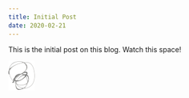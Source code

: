 ```yaml
---
title: Initial Post
date: 2020-02-21
---
```


This is the initial post on this blog. Watch this space!

![alt text](images/fav.png "test image")

